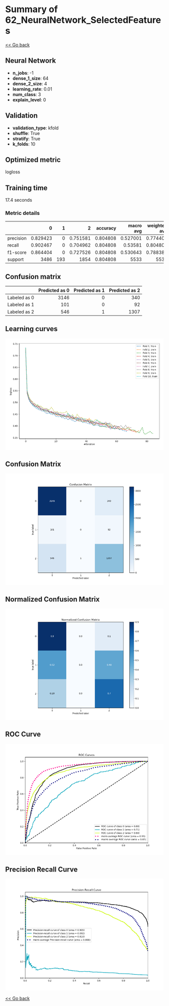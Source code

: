 # Summary of 62_NeuralNetwork_SelectedFeatures

[<< Go back](../README.md)


## Neural Network
- **n_jobs**: -1
- **dense_1_size**: 64
- **dense_2_size**: 4
- **learning_rate**: 0.01
- **num_class**: 3
- **explain_level**: 0

## Validation
 - **validation_type**: kfold
 - **shuffle**: True
 - **stratify**: True
 - **k_folds**: 10

## Optimized metric
logloss

## Training time

17.4 seconds

### Metric details
|           |           0 |   1 |           2 |   accuracy |   macro avg |   weighted avg |   logloss |
|:----------|------------:|----:|------------:|-----------:|------------:|---------------:|----------:|
| precision |    0.829423 |   0 |    0.751581 |   0.804808 |    0.527001 |       0.774408 |  0.522612 |
| recall    |    0.902467 |   0 |    0.704962 |   0.804808 |    0.53581  |       0.804808 |  0.522612 |
| f1-score  |    0.864404 |   0 |    0.727526 |   0.804808 |    0.530643 |       0.788387 |  0.522612 |
| support   | 3486        | 193 | 1854        |   0.804808 | 5533        |    5533        |  0.522612 |


## Confusion matrix
|              |   Predicted as 0 |   Predicted as 1 |   Predicted as 2 |
|:-------------|-----------------:|-----------------:|-----------------:|
| Labeled as 0 |             3146 |                0 |              340 |
| Labeled as 1 |              101 |                0 |               92 |
| Labeled as 2 |              546 |                1 |             1307 |

## Learning curves
![Learning curves](learning_curves.png)
## Confusion Matrix

![Confusion Matrix](confusion_matrix.png)


## Normalized Confusion Matrix

![Normalized Confusion Matrix](confusion_matrix_normalized.png)


## ROC Curve

![ROC Curve](roc_curve.png)


## Precision Recall Curve

![Precision Recall Curve](precision_recall_curve.png)



[<< Go back](../README.md)

